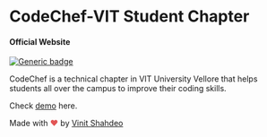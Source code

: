 # CodeChef-VIT Student Chapter
#### Official Website
[![Generic badge](https://img.shields.io/badge/codechef-vit-teal.svg)](https://www.facebook.com/codechefvituniversity/)

CodeChef is a technical chapter in VIT University Vellore that helps students all over the campus to improve their coding skills.

Check [demo](https://vinitshahdeo.github.io/CodeChefVIT/) here.

<style>.heart{color:#e25555;}</style>
Made with <span class="heart">❤</span> by [Vinit Shahdeo](https://www.linkedin.com/in/vinitshahdeo/)